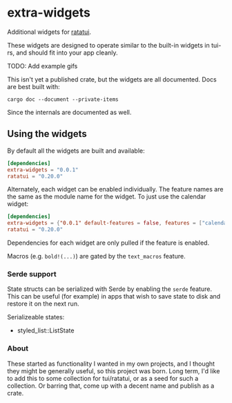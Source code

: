 # extra-widgets

Additional widgets for [ratatui](https://crates.io/crates/ratatui).

These widgets are designed to operate similar to the built-in widgets in tui-rs, and should fit
into your app cleanly.

TODO: Add example gifs

This isn't yet a published crate, but the widgets are all documented. Docs are best built with:

```
cargo doc --document --private-items
```

Since the internals are documented as well.

## Using the widgets
By default all the widgets are built and available:
```toml
[dependencies]
extra-widgets = "0.0.1"
ratatui = "0.20.0"
```
Alternately, each widget can be enabled individually. The feature names are the same as the
module name for the widget. To just use the calendar widget:
```toml
[dependencies]
extra-widgets = {"0.0.1" default-features = false, features = ["calendar"] }
ratatui = "0.20.0"
```
Dependencies for each widget are only pulled if the feature is enabled.

Macros (e.g. `bold!(...)`) are gated by the `text_macros` feature.

### Serde support

State structs can be serialized with Serde by enabling the `serde` feature. This can be useful
(for example) in apps that wish to save state to disk and restore it on the next run.

Serializeable states:
  * styled_list::ListState

### About
These started as functionality I wanted in my own projects, and I thought they
might be generally useful, so this project was born. Long term, I'd like to add
this to some collection for tui/ratatui, or as a seed for such a collection. Or 
barring that, come up with a decent name and publish as a crate.
